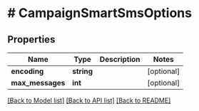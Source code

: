 # # CampaignSmartSmsOptions

## Properties

Name | Type | Description | Notes
------------ | ------------- | ------------- | -------------
**encoding** | **string** |  | [optional]
**max_messages** | **int** |  | [optional]

[[Back to Model list]](../../README.md#models) [[Back to API list]](../../README.md#endpoints) [[Back to README]](../../README.md)
